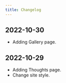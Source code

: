 ```yaml
---
title: Changelog
---
```

## 2022-10-30

- Adding Gallery page.

## 2022-10-29

- Adding Thoughts page.
- Change site style.
